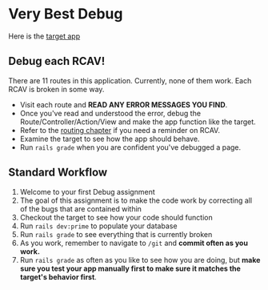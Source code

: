 # Very Best Debug

Here is the [target app]()

## Debug each RCAV!
There are 11 routes in this application. Currently, none of them work. Each RCAV is broken in some way.

- Visit each route and **READ ANY ERROR MESSAGES YOU FIND**.
- Once you've read and understood the error, debug the Route/Controller/Action/View and make the app function like the target.
- Refer to the [routing chapter]() if you need a reminder on RCAV.
- Examine the target to see how the app should behave.
- Run `rails grade` when you are confident you've debugged a page. 

## Standard Workflow

  1. Welcome to your first Debug assignment 
  1. The goal of this assignment is to make the code work by correcting all of the bugs that are contained within
  1. Checkout the target to see how your code should function
  1. Run `rails dev:prime` to populate your database
  1. Run `rails grade` to see everything that is currently broken
 1. As you work, remember to navigate to `/git` and **commit often as you work.**
 1. Run `rails grade` as often as you like to see how you are doing, but **make sure you test your app manually first to make sure it matches the target's behavior first**.
